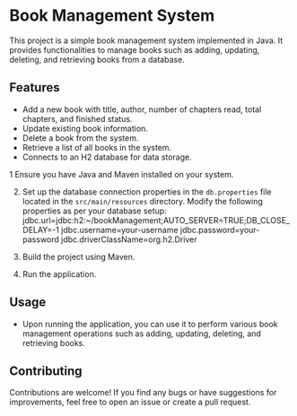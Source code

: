 # Book Management System

This project is a simple book management system implemented in Java. It provides functionalities to manage books such as adding, updating, deleting, and retrieving books from a database.

## Features

- Add a new book with title, author, number of chapters read, total chapters, and finished status.
- Update existing book information.
- Delete a book from the system.
- Retrieve a list of all books in the system.
- Connects to an H2 database for data storage.

1 Ensure you have Java and Maven installed on your system.

2. Set up the database connection properties in the `db.properties` file located in the `src/main/resources` directory. Modify the following properties as per your database setup:
jdbc.url=jdbc:h2:~/bookManagement;AUTO_SERVER=TRUE;DB_CLOSE_DELAY=-1
jdbc.username=your-username
jdbc.password=your-password
jdbc.driverClassName=org.h2.Driver

3. Build the project using Maven.
4. Run the application.

## Usage

- Upon running the application, you can use it to perform various book management operations such as adding, updating, deleting, and retrieving books.

## Contributing

Contributions are welcome! If you find any bugs or have suggestions for improvements, feel free to open an issue or create a pull request.

